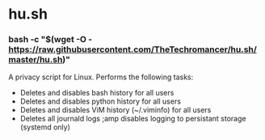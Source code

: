 # hu.sh

### bash -c "$(wget -O - https://raw.githubusercontent.com/TheTechromancer/hu.sh/master/hu.sh)"

A privacy script for Linux.  Performs the following tasks:

<ul>
	<li>Deletes and disables bash history for all users</li>
	<li>Deletes and disables python history for all users</li>
	<li>Deletes and disables ViM history (~/.viminfo) for all users</li>
	<li>Deletes all journald logs ;amp disables logging to persistant storage (systemd only)</li>

</ul>
